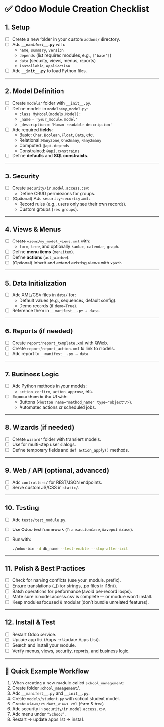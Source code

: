 # ✅ Odoo Module Creation Checklist

## 1. **Setup**

- [ ] Create a new folder in your custom `addons/` directory.
- [ ] Add **`__manifest__.py`** with:
  - `name`, `summary`, `version`
  - `depends` (list required modules, e.g., `['base']`)
  - `data` (security, views, menus, reports)
  - `installable`, `application`
- [ ] Add **`__init__.py`** to load Python files.

---

## 2. **Model Definition**

- [ ] Create `models/` folder with `__init__.py`.
- [ ] Define models in `models/my_model.py`:
  - `class MyModel(models.Model):`
  - `_name` = `'your_module.model'`
  - `_description` = `'Human readable description'`
- [ ] Add required **fields**:
  - Basic: `Char`, `Boolean`, `Float`, `Date`, etc.
  - Relational: `Many2one`, `One2many`, `Many2many`
  - Computed: `@api.depends`
  - Constrained: `@api.constrains`
- [ ] Define **defaults** and **SQL constraints**.

---

## 3. **Security**

- [ ] Create `security/ir.model.access.csv`:
  - Define CRUD permissions for groups.
- [ ] (Optional) Add `security/security.xml`:
  - Record rules (e.g., users only see their own records).
  - Custom groups (`res.groups`).

---

## 4. **Views & Menus**

- [ ] Create `views/my_model_views.xml` with:
  - `form`, `tree`, and optionally `kanban`, `calendar`, `graph`.
- [ ] Define **menu items** (`menuitem`).
- [ ] Define **actions** (`act_window`).
- [ ] (Optional) Inherit and extend existing views with `xpath`.

---

## 5. **Data Initialization**

- [ ] Add XML/CSV files in `data/` for:
  - Default values (e.g., sequences, default config).
  - Demo records (if `demo=True`).
- [ ] Reference them in `__manifest__.py → data`.

---

## 6. **Reports (if needed)**

- [ ] Create `report/report_template.xml` with QWeb.
- [ ] Create `report/report_action.xml` to link to models.
- [ ] Add report to `__manifest__.py → data`.

---

## 7. **Business Logic**

- [ ] Add Python methods in your models:
  - `action_confirm`, `action_approve`, etc.
- [ ] Expose them to the UI with:
  - Buttons (`<button name="method_name" type="object"/>`).
  - Automated actions or scheduled jobs.

---

## 8. **Wizards (if needed)**

- [ ] Create `wizard/` folder with transient models.
- [ ] Use for multi-step user dialogs.
- [ ] Define temporary fields and `def action_apply()` methods.

---

## 9. **Web / API (optional, advanced)**

- [ ] Add `controllers/` for REST/JSON endpoints.
- [ ] Serve custom JS/CSS in `static/`.

---

## 10. **Testing**

- [ ] Add `tests/test_module.py`.
- [ ] Use Odoo test framework (`TransactionCase`, `SavepointCase`).
- [ ] Run with:

  ```bash
  ./odoo-bin -d db_name --test-enable --stop-after-init

---

## 11. **Polish & Best Practices**

- [ ] Check for naming conflicts (use your_module. prefix).
- [ ] Ensure translations (_() for strings, .po files in i18n/).
- [ ] Batch operations for performance (avoid per-record loops).
- [ ] Make sure ir.model.access.csv is complete — or module won’t install.
- [ ] Keep modules focused & modular (don’t bundle unrelated features).

---

## 12. **Install & Test**

- [ ] Restart Odoo service.
- [ ] Update app list (Apps → Update Apps List).
- [ ] Search and install your module.
- [ ] Verify menus, views, security, reports, and business logic.

---

## 🚀 Quick Example Workflow

1. When creating a new module called `school_management`:
2. Create folder `school_management`/.
3. Add `__manifest__.py` and `__init__.py`.
4. Create `models/student.py` with school.student model.
5. Create `views/student_views.xml` (form & tree).
6. Add security in `security/ir.model.access.csv`.
7. Add menu under `“School”`.
8. Restart → update apps list → install.
